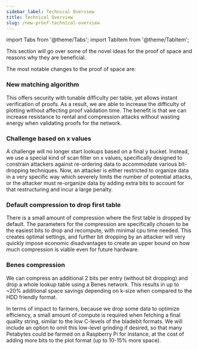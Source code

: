 ```yaml
---
sidebar_label: Technical Overview
title: Technical Overview
slug: /new-proof-technical-overview
---
```


import Tabs from '@theme/Tabs';
import TabItem from '@theme/TabItem';

This section will go over some of the novel ideas for the proof of space and reasons why they are beneficial.

The most notable changes to the proof of space are:

### New matching algorithm

This offers security with tunable difficulty per table, yet allows instant verification of proofs. As a result, we are able to increase the difficulty of plotting without affecting proof validation time. The benefit is that we can increase resistance to rental and compression attacks without wasting energy when validating proofs for the network.

### Challenge based on x values

A challenge will no longer start lookups based on a final y bucket. Instead, we use a special kind of scan filter on x values, specifically designed to constrain attackers against re-ordering data to accommodate various bit-dropping techniques. Now, an attacker is either restricted to organize data in a very specific way which severely limits the number of potential attacks, or the attacker must re-organize data by adding extra bits to account for that restructuring and incur a large penalty.

### Default compression to drop first table

There is a small amount of compression where the first table is dropped by default. The parameters for the compression are specifically chosen to be the easiest bits to drop and recompute, with minimal cpu time needed. This creates optimal settings, and further bit dropping by an attacker will very quickly impose economic disadvantages to create an upper bound on how much compression is viable even for future hardware.

### Benes compression

We can compress an additional 2 bits per entry (without bit dropping) and drop a whole lookup table using a Benes network. This results in up to ~20% additional space savings depending on k-size when compared to the HDD friendly format.

In terms of impact to farmers, because we drop some data to optimize efficiency, a small amount of compute is required when fetching a final quality string, similar to the low C-levels of the bladebit formats. We will include an option to omit this low-level grinding if desired, so that many Petabytes could be farmed on a Raspberry Pi for instance, at the cost of adding more bits to the plot format (up to 10-15% more space).
